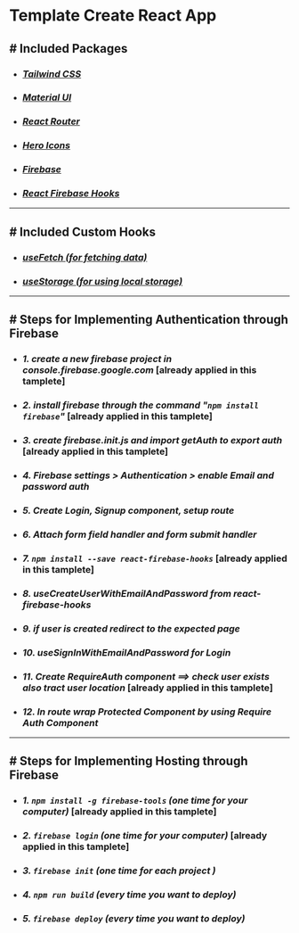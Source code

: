 # **Template Create React App**

## **# Included Packages**
* ### ***[Tailwind CSS](https://tailwindcss.com/docs/installation)***
* ### ***[Material UI](https://mui.com/material-ui/getting-started/installation/)***
* ### ***[React Router](https://reactrouter.com/docs/en/v6/getting-started/tutorial)***
* ### ***[Hero Icons](https://heroicons.com/)***
* ### ***[Firebase](https://console.firebase.google.com/)***
* ### ***[React Firebase Hooks](https://github.com/CSFrequency/react-firebase-hooks)***

***

## **# Included Custom Hooks**
* ### ***[useFetch (for fetching data)](https://github.com/Muhammad-Nafis-Abdullah/template-react-app/blob/master/src/hooks/useFetch.js)***
* ### ***[useStorage (for using local storage)](https://github.com/Muhammad-Nafis-Abdullah/template-react-app/blob/master/src/hooks/useStorage.js)***

***

## **# Steps for Implementing Authentication through Firebase**
* ### *1. create a new firebase project in console.firebase.google.com* **[already applied in this tamplete]**
* ### *2. install firebase through the command "`npm install firebase`"* **[already applied in this tamplete]**
* ### *3. create firebase.init.js and import getAuth to export auth* **[already applied in this tamplete]**
* ### *4. Firebase settings > Authentication > enable Email and password auth*
* ### *5. Create Login, Signup component, setup route*
* ### *6. Attach form field handler and form submit handler*
* ### *7. `npm install --save react-firebase-hooks`* **[already applied in this tamplete]**
* ### *8. useCreateUserWithEmailAndPassword from react-firebase-hooks*
* ### *9. if user is created redirect to the expected page*
* ### *10. useSignInWithEmailAndPassword for Login*
* ### *11. Create RequireAuth component ==> check user exists also tract user location* **[already applied in this tamplete]**
* ### *12. In route wrap Protected Component by using Require Auth Component*

***

## **# Steps for Implementing Hosting through Firebase**
* ### *1. `npm install -g firebase-tools` (one time for your computer)* **[already applied in this tamplete]**
* ### *2. `firebase login` (one time for your computer)* **[already applied in this tamplete]**
* ### *3. `firebase init` (one time for each project )*
* ### *4. `npm run build` (every time you want to deploy)*
* ### *5. `firebase deploy` (every time you want to deploy)*
